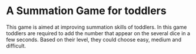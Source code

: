# A Summation Game for toddlers

This game is aimed at improving summation skills of toddlers. In this game toddlers 
are required to add the number that appear on the several dice in a few seconds. 
Based on their level, they could choose easy, medium and difficult.